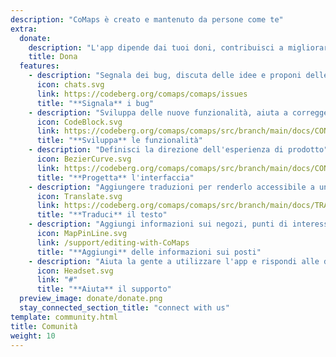 ```yaml
---
description: "CoMaps è creato e mantenuto da persone come te"
extra:
  donate:
    description: "L'app dipende dai tuoi doni, contribuisci a migliorarla"
    title: Dona
  features:
    - description: "Segnala dei bug, discuta delle idee e proponi delle funzionalità"
      icon: chats.svg
      link: https://codeberg.org/comaps/comaps/issues
      title: "**Signala** i bug"
    - description: "Sviluppa delle nuove funzionalità, aiuta a correggere i bug e verifica il codice"
      icon: CodeBlock.svg
      link: https://codeberg.org/comaps/comaps/src/branch/main/docs/CONTRIBUTING.md
      title: "**Sviluppa** le funzionalità"
    - description: "Definisci la direzione dell'esperienza di prodotto"
      icon: BezierCurve.svg
      link: https://codeberg.org/comaps/comaps/src/branch/main/docs/CONTRIBUTING.md
      title: "**Progetta** l'interfaccia"
    - description: "Aggiungere traduzioni per renderlo accessibile a un maggior numero di persone in tutto il mondo"
      icon: Translate.svg
      link: https://codeberg.org/comaps/comaps/src/branch/main/docs/TRANSLATIONS.md
      title: "**Traduci** il testo"
    - description: "Aggiungi informazioni sui negozi, punti di interesse, sentieri e trasporti pubblici su OpenStreetMap"
      icon: MapPinLine.svg
      link: /support/editing-with-CoMaps
      title: "**Aggiungi** delle informazioni sui posti"
    - description: "Aiuta la gente a utilizzare l'app e rispondi alle domande"
      icon: Headset.svg
      link: "#"
      title: "**Aiuta** il supporto"
  preview_image: donate/donate.png
  stay_connected_section_title: "connect with us"
template: community.html
title: Comunità
weight: 10
---
```

